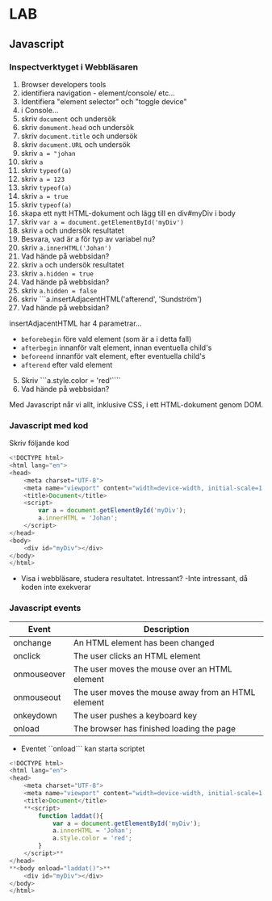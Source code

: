 # LAB

## Javascript

### Inspectverktyget i Webbläsaren

1. Browser developers tools
2. identifiera navigation - element/console/ etc...
3. Identifiera "element selector" och "toggle device"
4. i Console...
5. skriv ```document``` och undersök
6. skriv ```domument.head``` och undersök
7. skriv ```document.title``` och undersök
8. skriv ```document.URL``` och undersök
9. skriv ```a = "johan```
9. skriv ```a```
9. skriv ```typeof(a)```
9. skriv ```a = 123```
9. skriv ```typeof(a)```
9. skriv ```a = true```
9. skriv ```typeof(a)```
5. skapa ett nytt HTML-dokument och lägg till en div#myDiv i body
6. skriv ```var a = document.getElementById('myDiv')```
7. skriv ```a``` och undersök resultatet
5. Besvara, vad är a för typ av variabel nu?
8. skriv ```a.innerHTML('Johan')```
5. Vad hände på webbsidan?
7. skriv ```a``` och undersök resultatet
5. skriv ```a.hidden = true```
5. Vad hände på webbsidan?
5. skriv ```a.hidden = false```
5. skriv ```a.insertAdjacentHTML('afterend', '<span>Sundström</span>')
5. Vad hände på webbsidan?

insertAdjacentHTML har 4 parametrar...
* ```beforebegin``` före vald element (som är a i detta fall)
* ```afterbegin``` innanför valt element, innan eventuella child's
* ```beforeend``` innanför valt element, efter eventuella child's
* ```afterend``` efter vald element

5. Skriv ```a.style.color = 'red'````
5. Vad hände på webbsidan?

Med Javascript når vi allt, inklusive CSS, i ett HTML-dokument genom DOM. 

### Javascript med kod

Skriv följande kod
```javascript
<!DOCTYPE html>
<html lang="en">
<head>
    <meta charset="UTF-8">
    <meta name="viewport" content="width=device-width, initial-scale=1.0">
    <title>Document</title>
    <script>
        var a = document.getElementById('myDiv');
        a.innerHTML = 'Johan';
    </script>
</head>
<body>
    <div id="myDiv"></div>
</body>
</html>
```

* Visa i webbläsare, studera resultatet. Intressant?
-Inte intressant, då koden inte exekverar

### Javascript events

| Event | Description |
|---|---|
|onchange |	An HTML element has been changed |
|onclick |	The user clicks an HTML element |
|onmouseover |	The user moves the mouse over an HTML element |
|onmouseout |	The user moves the mouse away from an HTML element |
|onkeydown |	The user pushes a keyboard key |
|onload |	The browser has finished loading the page |

* Eventet ``onload``` kan starta scriptet

```javascript
<!DOCTYPE html>
<html lang="en">
<head>
    <meta charset="UTF-8">
    <meta name="viewport" content="width=device-width, initial-scale=1.0">
    <title>Document</title>
    **<script>
        function laddat(){
            var a = document.getElementById('myDiv');
            a.innerHTML = 'Johan';
            a.style.color = 'red';
        }
    </script>**
</head>
**<body onload="laddat()">**
    <div id="myDiv"></div>
</body>
</html>
```
